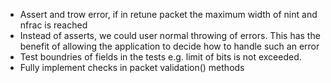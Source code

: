 - Assert and trow error, if in retune packet the maximum width of 
  nint and nfrac is reached
- Instead of asserts, we could user normal throwing of errors. This has the benefit 
  of allowing the application to decide how to handle such an error
- Test boundries of fields in the tests e.g. limit of bits is not exceeded.
- Fully implement checks in packet validation() methods